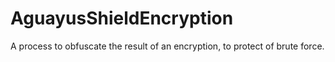 # AguayusShieldEncryption
A process to obfuscate the result of an encryption, to protect of brute force.
